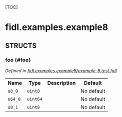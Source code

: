 [TOC]

# fidl.examples.example8




## **STRUCTS**

### foo {#foo}
*Defined in [fidl.examples.example8/example-8.test.fidl](https://fuchsia.googlesource.com/fuchsia/+/master/zircon/tools/fidl/examples/example-8.test.fidl#7)*





<table>
    <tr><th>Name</th><th>Type</th><th>Description</th><th>Default</th></tr><tr>
            <td><code>u8_0</code></td>
            <td>
                <code>uint8</code>
            </td>
            <td></td>
            <td>No default</td>
        </tr><tr>
            <td><code>u64_0</code></td>
            <td>
                <code>uint64</code>
            </td>
            <td></td>
            <td>No default</td>
        </tr><tr>
            <td><code>u8_1</code></td>
            <td>
                <code>uint8</code>
            </td>
            <td></td>
            <td>No default</td>
        </tr>
</table>















